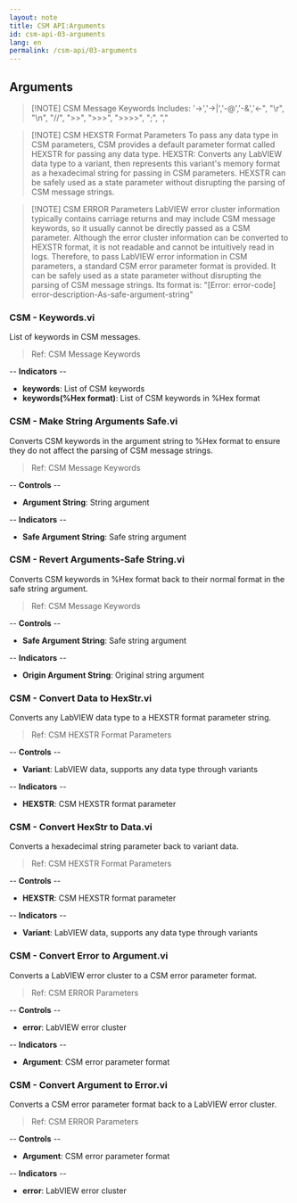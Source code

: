 ```yaml
---
layout: note
title: CSM API:Arguments
id: csm-api-03-arguments
lang: en
permalink: /csm-api/03-arguments
---
```


## Arguments

> [!NOTE] CSM Message Keywords
> Includes: '->','->|','-@','-&','<-", "\r", "\n", "//", ">>", ">>>", ">>>>", ";", ","

> [!NOTE] CSM HEXSTR Format Parameters
> To pass any data type in CSM parameters, CSM provides a default parameter format called HEXSTR for passing any data type.
> HEXSTR: Converts any LabVIEW data type to a variant, then represents this variant's memory format as a hexadecimal string for passing in CSM parameters.
> HEXSTR can be safely used as a state parameter without disrupting the parsing of CSM message strings.

> [!NOTE] CSM ERROR Parameters
> LabVIEW error cluster information typically contains carriage returns and may include CSM message keywords, so it usually cannot be directly passed as a CSM parameter.
> Although the error cluster information can be converted to HEXSTR format, it is not readable and cannot be intuitively read in logs.
> Therefore, to pass LabVIEW error information in CSM parameters, a standard CSM error parameter format is provided. It can be safely used as a state parameter without disrupting the parsing of CSM message strings.
> Its format is: "[Error: error-code] error-description-As-safe-argument-string"

### CSM - Keywords.vi

List of keywords in CSM messages.

> Ref: CSM Message Keywords

-- <b>Indicators</b> --
- <b>keywords</b>: List of CSM keywords
- <b>keywords(%Hex format)</b>: List of CSM keywords in %Hex format

### CSM - Make String Arguments Safe.vi

Converts CSM keywords in the argument string to %Hex format to ensure they do not affect the parsing of CSM message strings.

> Ref: CSM Message Keywords

-- <b>Controls</b> --
- <b>Argument String</b>: String argument

-- <b>Indicators</b> --
- <b>Safe Argument String</b>: Safe string argument

### CSM - Revert Arguments-Safe String.vi

Converts CSM keywords in %Hex format back to their normal format in the safe string argument.

> Ref: CSM Message Keywords

-- <b>Controls</b> --
- <b>Safe Argument String</b>: Safe string argument

-- <b>Indicators</b> --
- <b>Origin Argument String</b>: Original string argument

### CSM - Convert Data to HexStr.vi

Converts any LabVIEW data type to a HEXSTR format parameter string.

> Ref: CSM HEXSTR Format Parameters

-- <b>Controls</b> --
- <b>Variant</b>: LabVIEW data, supports any data type through variants

-- <b>Indicators</b> --
- <b>HEXSTR</b>: CSM HEXSTR format parameter

### CSM - Convert HexStr to Data.vi

Converts a hexadecimal string parameter back to variant data.

> Ref: CSM HEXSTR Format Parameters

-- <b>Controls</b> --
- <b>HEXSTR</b>: CSM HEXSTR format parameter

-- <b>Indicators</b> --
- <b>Variant</b>: LabVIEW data, supports any data type through variants

### CSM - Convert Error to Argument.vi

Converts a LabVIEW error cluster to a CSM error parameter format.

> Ref: CSM ERROR Parameters

-- <b>Controls</b> --
- <b>error</b>: LabVIEW error cluster

-- <b>Indicators</b> --
- <b>Argument</b>: CSM error parameter format

### CSM - Convert Argument to Error.vi

Converts a CSM error parameter format back to a LabVIEW error cluster.

> Ref: CSM ERROR Parameters

-- <b>Controls</b> --
- <b>Argument</b>: CSM error parameter format

-- <b>Indicators</b> --
- <b>error</b>: LabVIEW error cluster
